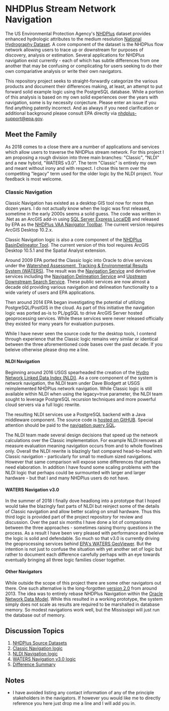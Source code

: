 # NHDPlus Stream Network Navigation

The US Environmental Protection Agency's [NHDPlus](https://www.epa.gov/waterdata/nhdplus-national-hydrography-dataset-plus) dataset provides enhanced hydrologic attributes to the medium resolution [National Hydrography Dataset](https://www.usgs.gov/core-science-systems/ngp/national-hydrography/national-hydrography-dataset).  A core component of the dataset is the NHDPlus flow network allowing users to trace up or downstream for purposes of discovery, analysis or estimation.  Several applications for NHDPlus navigation exist currently - each of which has subtle differences from one another that may be confusing or complicating for users seeking to do their own compariative analysis or write their own navigators.

This repository project seeks to straight-forwardly categorize the various products and document their differences making, at least, an attempt to put forward solid example logic using the PostgreSQL database.  While a portion of this analysis is based on my own solid experiences over the years with navigation, some is by necessity conjecture.  Please enter an issue if you find anything patently incorrect.  And as always if you need clarification or additional background please consult EPA directly via nhdplus-support@epa.gov.

## Meet the Family

As 2018 comes to a close there are a number of applications and services which allow users to traverse the NHDPlus stream network.  For this project I am proposing a rough division into three main branches: "Classic", "NLDI" and a new hybrid, "WATERS v3.0".  The term "Classic" is entirely my own and meant without irony and with respect.  I chose this term over the competiting "legacy" term used for the older logic by the NLDI project.  Your feedback is most welcome.

### Classic Navigation

Classic Navigation has existed as a desktop GIS tool now for more than dozen years.  I do not actually know when the logic was first released, sometime in the early 2000s seems a solid guess.  The code was written in .Net as an ArcGIS add-in using [SQL Server Express LocalDB](https://www.microsoft.com/en-us/sql-server/sql-server-editions-express) and released by EPA as the [NHDPlus VAA Navigator Toolbar](https://www.epa.gov/waterdata/nhdplus-tools#vaa).  The current version requires ArcGIS Desktop 10.2.x.

Classic Navigation logic is also a core component of the [NHDPlus BasinDelineator Tool](https://www.epa.gov/waterdata/nhdplus-tools#basin).  The current version of this tool requires ArcGIS Desktop 10.5.1 and the Spatial Analyst extension.

Around 2009 EPA ported the Classic logic into Oracle to drive services under the [Watershed Assessment, Tracking & Environmental Results System (WATERS)](https://www.epa.gov/waterdata/waters-watershed-assessment-tracking-environmental-results-system).  The result was the [Navigation Service](https://www.epa.gov/waterdata/navigation-service) and derivative services including the [Navigation Delineation Service](https://www.epa.gov/waterdata/navigation-delineation-service) and [Upstream Downstream Search Service](https://www.epa.gov/waterdata/upstreamdownstream-search-service).  These public services are now almost a decade old providing various navigation and delineation functionality to a wide variety of users and EPA applications.

Then around 2014 EPA began investigating the potential of utilizing PostgreSQL/PostGIS in the cloud.  As part of this initiative the navigation logic was ported as-is to PL/pgSQL to drive ArcGIS Server hosted geoprocessing services.  While these services were never released officially they existed for many years for evaluation purposes.

While I have never seen the source code for the desktop tools, I contend through experience that the Classic logic remains very similar or identical between the three aforementioned code bases over the past decade.  If you beleive otherwise please drop me a line.  

#### NLDI Navigation

Beginning around 2016 USGS spearheaded the creation of the [Hydro Network Linked Data Index (NLDI)](https://cida.usgs.gov/nldi/about).  As a core component of the system is network navigation, the NLDI team under Dave Blodgett at USGS reimplemented NHDPlus network navigation.  While Classic logic is still available within NLDI when using the legacy=true parameter, the NLDI team sought to leverage PostgreSQL recursion techniques and more powerful cloud servers via a full logic rewrite.

The resulting NLDI services use a PostgreSQL backend with a Java middleware component.  The source code is [hosted on GitHUB](https://github.com/ACWI-SSWD/nldi-services).  Special attention should be paid to the [navigation query SQL](https://github.com/ACWI-SSWD/nldi-services/blob/master/src/main/resources/mybatis/navigate.xml).

The NLDI team made several design decisions that speed up the network calculations over the Classic implementation.  For example NLDI removes all measure evaluation meaning navigation occurs from and to whole flowlines only.  Overall the NLDI rewrite is blazingly fast compared head-to-head with Classic navigation - particularly for small to medium sized navigations.  However that same comparison will expose some differences that perhaps need elaboration.  In addition I have found some scaling problems with the NLDI logic that perhaps could be surmounted with larger and larger hardware - but that I and many NHDPlus users do not have.

#### WATERS Navigation v3.0

In the summer of 2018 I finally dove headlong into a prototype that I hoped would take the blazingly fast parts of NLDI but reinject some of the details of Classic navigation and allow better scaling on small hardware.  Thus this third logic is provided part of the project repository for review and discussion.  Over the past six months I have done a lot of comparisons between the three approaches - sometimes raising thorny questions in the process.  As a result I have been very pleased with performance and beleive the logic is solid and defendable.  So much so that v3.0 is currently driving the geoprocessing services behind [EPA's WATERS GeoViewer](https://epa.maps.arcgis.com/apps/webappviewer/index.html?id=ada349b90c26496ea52aab66a092593b).  But the intention is not just to confuse the situation with yet another set of logic but rather to document each difference carefully perhaps with an eye towards eventually bringing all three logic families closer together.

#### Other Navigators

While outside the scope of this project there are some other navigators out there.  One such alternative is the long-forgotten [version 2.0](https://github.com/pauldzy/NHDPlus_Navigation_NDM) from around 2013.  The idea was to entirely rebase NHDPlus Navigation within the [Oracle Network Data Model](https://docs.oracle.com/en/database/oracle/oracle-database/18/topol/network-data-model.html).  While this resulted in a working prototype, the system simply does not scale as results are required to be marshalled in database memory.  So modest navigations work well, but the Mississippi will just run the database out of memory.  

## Discussion Topics

1. [NHDPlus Source Datasets](doc/source_datasets.md)
2. [Classic Navigation logic](doc/classic.md)
3. [NLDI Navigation logic](doc/nldi.md)
4. [WATERS Navigation v3.0 logic](doc/navigation30.md)
5. [Difference Summary](doc/summary.md)

## Notes

* I have avoided listing any contact information of any of the principle stakeholders in the navigators.  If however you would like me to directly reference you here just drop me a line and I will add you in.

